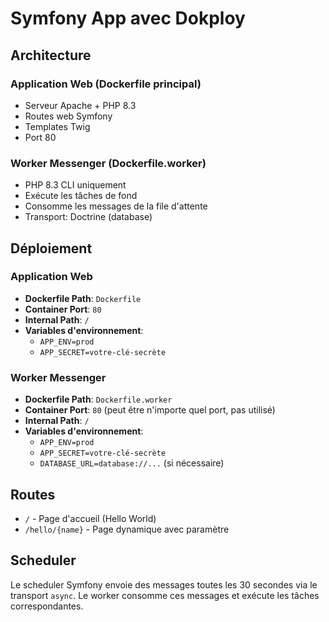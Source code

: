 # Symfony App avec Dokploy

## Architecture

### Application Web (Dockerfile principal)
- Serveur Apache + PHP 8.3
- Routes web Symfony
- Templates Twig
- Port 80

### Worker Messenger (Dockerfile.worker)
- PHP 8.3 CLI uniquement
- Exécute les tâches de fond
- Consomme les messages de la file d'attente
- Transport: Doctrine (database)

## Déploiement

### Application Web
- **Dockerfile Path**: `Dockerfile`
- **Container Port**: `80`
- **Internal Path**: `/`
- **Variables d'environnement**:
  - `APP_ENV=prod`
  - `APP_SECRET=votre-clé-secrète`

### Worker Messenger
- **Dockerfile Path**: `Dockerfile.worker`
- **Container Port**: `80` (peut être n'importe quel port, pas utilisé)
- **Internal Path**: `/`
- **Variables d'environnement**:
  - `APP_ENV=prod`
  - `APP_SECRET=votre-clé-secrète`
  - `DATABASE_URL=database://...` (si nécessaire)

## Routes

- `/` - Page d'accueil (Hello World)
- `/hello/{name}` - Page dynamique avec paramètre

## Scheduler

Le scheduler Symfony envoie des messages toutes les 30 secondes via le transport `async`.
Le worker consomme ces messages et exécute les tâches correspondantes.